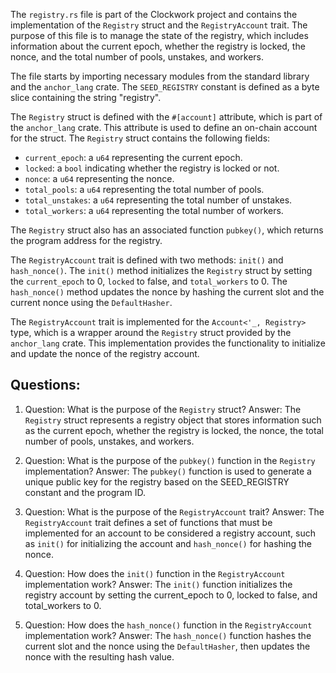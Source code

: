 The `registry.rs` file is part of the Clockwork project and contains the implementation of the `Registry` struct and the `RegistryAccount` trait. The purpose of this file is to manage the state of the registry, which includes information about the current epoch, whether the registry is locked, the nonce, and the total number of pools, unstakes, and workers.

The file starts by importing necessary modules from the standard library and the `anchor_lang` crate. The `SEED_REGISTRY` constant is defined as a byte slice containing the string "registry".

The `Registry` struct is defined with the `#[account]` attribute, which is part of the `anchor_lang` crate. This attribute is used to define an on-chain account for the struct. The `Registry` struct contains the following fields:

- `current_epoch`: a `u64` representing the current epoch.
- `locked`: a `bool` indicating whether the registry is locked or not.
- `nonce`: a `u64` representing the nonce.
- `total_pools`: a `u64` representing the total number of pools.
- `total_unstakes`: a `u64` representing the total number of unstakes.
- `total_workers`: a `u64` representing the total number of workers.

The `Registry` struct also has an associated function `pubkey()`, which returns the program address for the registry.

The `RegistryAccount` trait is defined with two methods: `init()` and `hash_nonce()`. The `init()` method initializes the `Registry` struct by setting the `current_epoch` to 0, `locked` to false, and `total_workers` to 0. The `hash_nonce()` method updates the nonce by hashing the current slot and the current nonce using the `DefaultHasher`.

The `RegistryAccount` trait is implemented for the `Account<'_, Registry>` type, which is a wrapper around the `Registry` struct provided by the `anchor_lang` crate. This implementation provides the functionality to initialize and update the nonce of the registry account.

## Questions:

1. Question: What is the purpose of the `Registry` struct?
   Answer: The `Registry` struct represents a registry object that stores information such as the current epoch, whether the registry is locked, the nonce, the total number of pools, unstakes, and workers.

2. Question: What is the purpose of the `pubkey()` function in the `Registry` implementation?
   Answer: The `pubkey()` function is used to generate a unique public key for the registry based on the SEED_REGISTRY constant and the program ID.

3. Question: What is the purpose of the `RegistryAccount` trait?
   Answer: The `RegistryAccount` trait defines a set of functions that must be implemented for an account to be considered a registry account, such as `init()` for initializing the account and `hash_nonce()` for hashing the nonce.

4. Question: How does the `init()` function in the `RegistryAccount` implementation work?
   Answer: The `init()` function initializes the registry account by setting the current_epoch to 0, locked to false, and total_workers to 0.

5. Question: How does the `hash_nonce()` function in the `RegistryAccount` implementation work?
   Answer: The `hash_nonce()` function hashes the current slot and the nonce using the `DefaultHasher`, then updates the nonce with the resulting hash value.

